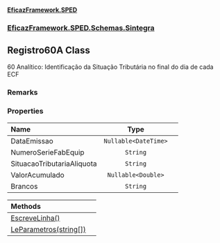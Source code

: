 #### [EficazFramework.SPED](EficazFrameworkSPED.md 'EficazFramework SPED')
### [EficazFramework.SPED.Schemas.Sintegra](EficazFramework.SPED.Schemas.Sintegra.md 'EficazFramework.SPED.Schemas.Sintegra')

## Registro60A Class

60 Analítico: Identificação da Situação Tributária no final do dia de cada ECF

### Remarks
### Properties

| Name | Type | |
| :--- | :---: | :--- |
| DataEmissao | `Nullable<DateTime>` |  |
| NumeroSerieFabEquip | `String` |  |
| SituacaoTributariaAliquota | `String` |  |
| ValorAcumulado | `Nullable<Double>` |  |
| Brancos | `String` |  |

| Methods | |
| :--- | :--- |
| [EscreveLinha()](EficazFramework.SPED.Schemas.Sintegra/Registro60A/EscreveLinha().md 'EficazFramework.SPED.Schemas.Sintegra.Registro60A.EscreveLinha()') | |
| [LeParametros(string[])](EficazFramework.SPED.Schemas.Sintegra/Registro60A/LeParametros(string[]).md 'EficazFramework.SPED.Schemas.Sintegra.Registro60A.LeParametros(string[])') | |
